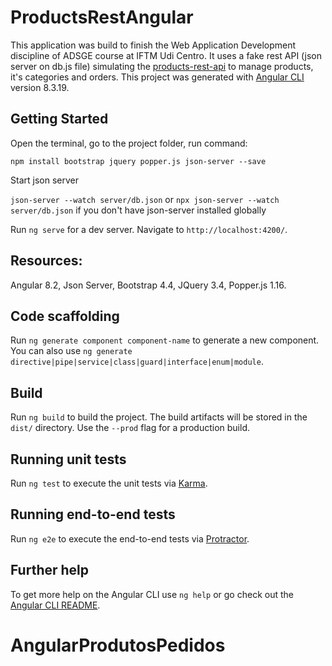 # ProductsRestAngular

This application was build to finish the Web Application Development discipline of ADSGE course at IFTM Udi Centro. It uses a fake rest API (json server on db.js file) simulating the [products-rest-api](https://github.com/isaquebrb/products-rest-api) to manage products, it's categories and orders. This project was generated with [Angular CLI](https://github.com/angular/angular-cli) version 8.3.19.

## Getting Started

Open the terminal, go to the project folder, run command:

`npm install bootstrap jquery popper.js json-server --save`

Start json server

`json-server --watch server/db.json` or
`npx json-server --watch server/db.json` if you don't have json-server installed globally

Run `ng serve` for a dev server. Navigate to `http://localhost:4200/`.

## Resources:

Angular 8.2, Json Server, Bootstrap 4.4, JQuery 3.4, Popper.js 1.16.

## Code scaffolding

Run `ng generate component component-name` to generate a new component. You can also use `ng generate directive|pipe|service|class|guard|interface|enum|module`.

## Build

Run `ng build` to build the project. The build artifacts will be stored in the `dist/` directory. Use the `--prod` flag for a production build.

## Running unit tests

Run `ng test` to execute the unit tests via [Karma](https://karma-runner.github.io).

## Running end-to-end tests

Run `ng e2e` to execute the end-to-end tests via [Protractor](http://www.protractortest.org/).

## Further help

To get more help on the Angular CLI use `ng help` or go check out the [Angular CLI README](https://github.com/angular/angular-cli/blob/master/README.md).
# AngularProdutosPedidos
